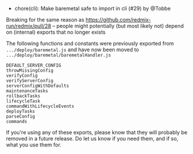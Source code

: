 - chore(cli): Make baremetal safe to import in cli (#29) by @Tobbe

Breaking for the same reason as https://github.com/redmix-run/redmix/pull/28 –
people might potentially (but most likely not) depend on (internal) exports that
no longer exists

The following functions and constants were previously exported from
`.../deploy/baremetal.js` and have now been moved to
`.../deploy/baremetal/baremetalHandler.js`  

```
DEFAULT_SERVER_CONFIG
throwMissingConfig
verifyConfig
verifyServerConfig
serverConfigWithDefaults
maintenanceTasks
rollbackTasks
lifecycleTask
commandWithLifecycleEvents
deployTasks
parseConfig
commands
```

If you're using any of these exports, please know that they will probably be
removed in a future release. Do let us know if you need them, and if so, what
you use them for.
